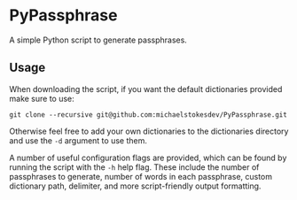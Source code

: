 # PyPassphrase
A simple Python script to generate passphrases.

## Usage

When downloading the script, if you want the default dictionaries provided make sure to use:

```git clone --recursive git@github.com:michaelstokesdev/PyPassphrase.git```

Otherwise feel free to add your own dictionaries to the dictionaries directory and use the ```-d```
argument to use them.

A number of useful configuration flags are provided, which can be found by running the script
with the ```-h``` help flag. These include the number of passphrases to generate, number of 
words in each passphrase, custom dictionary path, delimiter, and more script-friendly
output formatting.